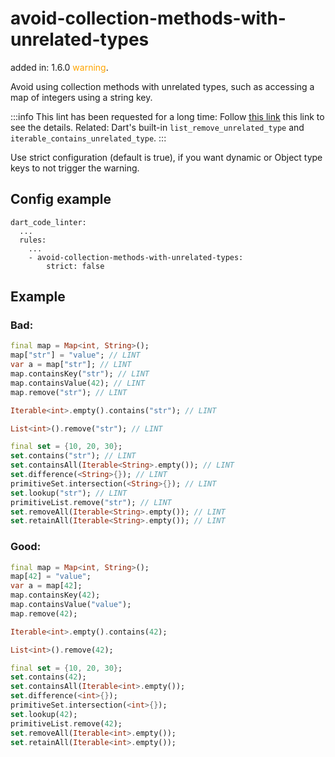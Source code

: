 # avoid-collection-methods-with-unrelated-types

added in: 1.6.0 <span style="color: orange">warning</span>.

Avoid using collection methods with unrelated types, such as accessing a map of integers using a string key.

:::info
This lint has been requested for a long time: Follow <u>[this link](https://github.com/dart-lang/linter/issues/1307)</u> this link to see the details.
Related: Dart's built-in `list_remove_unrelated_type` and `iterable_contains_unrelated_type`. :::

Use strict configuration (default is true), if you want dynamic or Object type keys to not trigger the warning.

## Config example
```dart:
dart_code_linter:
  ...
  rules:
    ...
    - avoid-collection-methods-with-unrelated-types:
        strict: false
```
## Example

### Bad:

```dart
final map = Map<int, String>();
map["str"] = "value"; // LINT
var a = map["str"]; // LINT
map.containsKey("str"); // LINT
map.containsValue(42); // LINT
map.remove("str"); // LINT

Iterable<int>.empty().contains("str"); // LINT

List<int>().remove("str"); // LINT

final set = {10, 20, 30};
set.contains("str"); // LINT
set.containsAll(Iterable<String>.empty()); // LINT
set.difference(<String>{}); // LINT
primitiveSet.intersection(<String>{}); // LINT
set.lookup("str"); // LINT
primitiveList.remove("str"); // LINT
set.removeAll(Iterable<String>.empty()); // LINT
set.retainAll(Iterable<String>.empty()); // LINT
```

### Good:

```dart
final map = Map<int, String>();
map[42] = "value";
var a = map[42];
map.containsKey(42);
map.containsValue("value");
map.remove(42);

Iterable<int>.empty().contains(42);

List<int>().remove(42);

final set = {10, 20, 30};
set.contains(42);
set.containsAll(Iterable<int>.empty());
set.difference(<int>{});
primitiveSet.intersection(<int>{});
set.lookup(42);
primitiveList.remove(42);
set.removeAll(Iterable<int>.empty());
set.retainAll(Iterable<int>.empty());
```
